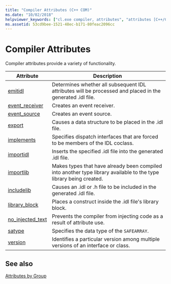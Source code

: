 ```yaml
---
title: "Compiler Attributes (C++ COM)"
ms.date: "10/02/2018"
helpviewer_keywords: ["cl.exe compiler, attributes", "attributes [C++/CLI], compiler"]
ms.assetid: 53cd9bee-1521-48ec-b171-80feac2096cc
---
```

# Compiler Attributes

Compiler attributes provide a variety of functionality.

|Attribute|Description|
|---------------|-----------------|
|[emitidl](emitidl.md)|Determines whether all subsequent IDL attributes will be processed and placed in the generated .idl file.|
|[event_receiver](event-receiver.md)|Creates an event receiver.|
|[event_source](event-source.md)|Creates an event source.|
|[export](export.md)|Causes a data structure to be placed in the .idl file.|
|[implements](implements-cpp.md)|Specifies dispatch interfaces that are forced to be members of the IDL coclass.|
|[importidl](importidl.md)|Inserts the specified .idl file into the generated .idl file.|
|[importlib](importlib.md)|Makes types that have already been compiled into another type library available to the type library being created.|
|[includelib](includelib-cpp.md)|Causes an .idl or .h file to be included in the generated .idl file.|
|[library_block](library-block.md)|Places a construct inside the .idl file's library block.|
|[no_injected_text](no-injected-text.md)|Prevents the compiler from injecting code as a result of attribute use.|
|[satype](satype.md)|Specifies the data type of the `SAFEARRAY`.|
|[version](version-cpp.md)|Identifies a particular version among multiple versions of an interface or class.|

## See also

[Attributes by Group](attributes-by-group.md)
